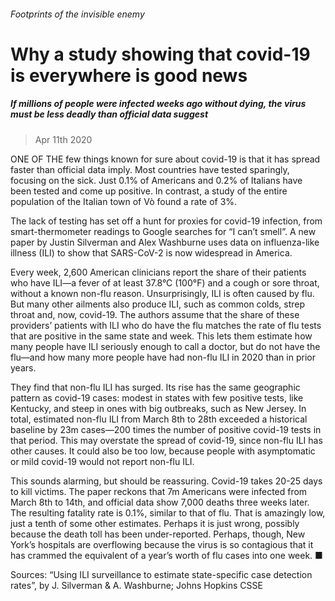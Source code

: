 ###### Footprints of the invisible enemy
# Why a study showing that covid-19 is everywhere is good news 
##### If millions of people were infected weeks ago without dying, the virus must be less deadly than official data suggest 
> Apr 11th 2020 


ONE OF THE few things known for sure about covid-19 is that it has spread faster than official data imply. Most countries have tested sparingly, focusing on the sick. Just 0.1% of Americans and 0.2% of Italians have been tested and come up positive. In contrast, a study of the entire population of the Italian town of Vò found a rate of 3%.
The lack of testing has set off a hunt for proxies for covid-19 infection, from smart-thermometer readings to Google searches for “I can’t smell”. A new paper by Justin Silverman and Alex Washburne uses data on influenza-like illness (ILI) to show that SARS-CoV-2 is now widespread in America.

Every week, 2,600 American clinicians report the share of their patients who have ILI—a fever of at least 37.8°C (100°F) and a cough or sore throat, without a known non-flu reason. Unsurprisingly, ILI is often caused by flu. But many other ailments also produce ILI, such as common colds, strep throat and, now, covid-19. The authors assume that the share of these providers’ patients with ILI who do have the flu matches the rate of flu tests that are positive in the same state and week. This lets them estimate how many people have ILI seriously enough to call a doctor, but do not have the flu—and how many more people have had non-flu ILI in 2020 than in prior years.


They find that non-flu ILI has surged. Its rise has the same geographic pattern as covid-19 cases: modest in states with few positive tests, like Kentucky, and steep in ones with big outbreaks, such as New Jersey. In total, estimated non-flu ILI from March 8th to 28th exceeded a historical baseline by 23m cases—200 times the number of positive covid-19 tests in that period. This may overstate the spread of covid-19, since non-flu ILI has other causes. It could also be too low, because people with asymptomatic or mild covid-19 would not report non-flu ILI.


This sounds alarming, but should be reassuring. Covid-19 takes 20-25 days to kill victims. The paper reckons that 7m Americans were infected from March 8th to 14th, and official data show 7,000 deaths three weeks later. The resulting fatality rate is 0.1%, similar to that of flu. That is amazingly low, just a tenth of some other estimates. Perhaps it is just wrong, possibly because the death toll has been under-reported. Perhaps, though, New York’s hospitals are overflowing because the virus is so contagious that it has crammed the equivalent of a year’s worth of flu cases into one week. ■
Sources: “Using ILI surveillance to estimate state-specific case detection rates”, by J. Silverman &amp; A. Washburne; Johns Hopkins CSSE

